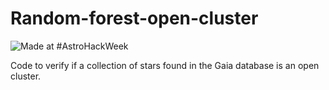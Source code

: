 # Random-forest-open-cluster

![Made at #AstroHackWeek](https://img.shields.io/badge/Made%20at-%23AstroHackWeek-8063d5.svg?style=flat)

Code to verify if a collection of stars found in the Gaia database is an open cluster.
